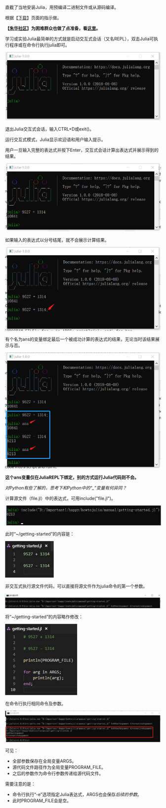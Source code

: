 直截了当地安装Julia，用预编译二进制文件或从源码编译。

根据【[下载](https://julialang.org/downloads/ "Downloads")】页面的指示做。

**【[朱华社区](http://julialang.org.cn/ "JulialangOrgCN")】为困难群众也做了点准备，看[这里](http://julialang.org.cn/download.html "下载")。**

学习或实验Julia最简单的方式就是启动交互式会话（又名REPL），双击Julia可执行程序或在命令行执行julia即可。

![](../插图/Manual-GettingStarted-JuliaREPL-Startup.png "JuliaREPL Startup")

退出Julia交互式会话，输入CTRL+D或exit()。

运行交互式模式，Julia显示欢迎语和用户输入提示。

用户一旦输入完整的表达式并按下Enter，交互式会话计算出表达式并展示得到的结果。

![](../插图/Manual-GettingStarted-JuliaREPL-Evaluates-Expression.png "JuliaREPL Evaluates Expression")

如果输入的表达式以分号结尾，就不会展示计算结果。

![](../插图/Manual-GettingStarted-JuliaREPL-Evaluates-Expression-With-Trailing-Semicolon.png "JuliaREPL Evaluates Expression With Trailing Semicolon")

有个名为ans的变量绑定最后一个被成功计算的表达式的结果，无论当时该结果展示与否。

![](../插图/Manual-GettingStarted-JuliaREPL-ANS.png "JuliaREPL ANS")

**这个ans变量仅在JuliaREPL下绑定，别的方式运行Julia代码则不会。**

*对Python有些了解的，思考下和Python中的“_”变量有何异同？*

计算源文件（file.jl）中的表达式，可用include("file.jl")。

![](../插图/Manual-GettingStarted-JuliaREPL-SourceFile.png "JuliaREPL SourceFile")

此时“~/getting-started”的内容是：

![](../插图/Manual-GettingStarted-JuliaREPL-SourceFile-Contents.png "JuliaREPL SourceFile Contents")

非交互式执行源文件代码，可以直接将源文件作为julia命令的第一个参数。

![](../插图/Manual-GettingStarted-Julia-SourceFile.png "Julia SourceFile")

将“~/getting-started”的内容略作修改：

![](../插图/Manual-GettingStarted-Julia-SourceFile-CLI-Arguments-Contents.png "Julia Source File CLI Arguments Contents")

在命令行执行相同命令及参数。

![](../插图/Manual-GettingStarted-Julia-SourceFile-CLI-Arguments.png "Julia SourceFile CLI Arguments")

可见：

- 全部参数保存在全局变量ARGS。
- 源代码文件路径作为全局变量PROGRAM_FILE。
- 之后的参数作为命令行参数传递给源代码文件。

需要注意的是：

- 命令行执行“-e”选项指定Julia表达式，ARGS也会保存*后续的参数*。
- 此时PROGRAM_FILE会是空。

    